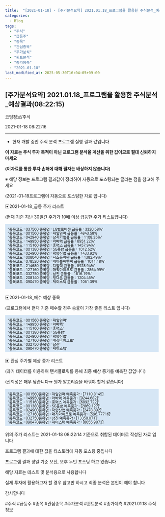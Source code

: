 ```yaml
---
title:  "[2021-01-18] - [주가분석요약] 2021.01.18_프로그램을 활용한 주식분석_예상결과(08:22:15)"
categories:
  - Blog
tags:
  - "주식"
  - "급등주"
  - "종목"
  - "관심종목"
  - "주가분석"
  - "퀸트분석"
  - "종가예측"
  - "2021.01.18"
last_modified_at: 2025-05-30T16:04:05+09:00
---
```


## [주가분석요약] 2021.01.18_프로그램을 활용한 주식분석_예상결과(08:22:15)

코딩정보/주식

2021-01-18 08:22:16

* * *

* 현재 개발 중인 주식 분석 프로그램 실행 결과 값입니다

**이 자료는 주식 투자 목적이 아닌 프로그램 분석율 계산을 위한 값이므로 절대 신뢰하지 마세요**

**(이자료를 통한 투자 손해에 대해 필자는 배상하지 않습니다)**

※ 해당 정보는 프로그램 결과값이 정리하여 자동으로 포스팅되는 글라는 점을 참고해 주세요

(2021-01-18프로그램이 자동으로 포스팅한 자료 입니다)

▣2021-01-18_급등 주가 리스트

(현재 기준 지난 30일간 주가가 10배 이상 급등한 주가 리스트입니다)

![](/assets/images/주가분석요약_2021_01_18_프로그램을_활용한_주식분석_예상결과_08_22_15/skyloket_list.png)

▣2021-01-18_매수 예상 종목

(프로그램에서 현재 기준 매수할 경우 승률이 가장 좋은 리스트 입니다)

![](/assets/images/주가분석요약_2021_01_18_프로그램을_활용한_주식분석_예상결과_08_22_15/buy_list.png)

▣ 관심 주가별 예상 종가 리스트

(과거 데이터를 이용하여 텐서플로워를 통해 최종 예상 종가를 예측한 값입니다)

(신뢰성은 매우 낮습니다ㅠ 뭔가 알고리즘을 바꿔야 할거 같습니다)

![](/assets/images/주가분석요약_2021_01_18_프로그램을_활용한_주식분석_예상결과_08_22_15/stockclose_list.png)

위의 주가 리스트는 2021-01-18 08:22:14 기준으로 취합된 데이터로 작성된 자료 입니다

프로그램 결과에 대한 값을 티스토리에 자동 포스팅 중입니다

프로그램 결과 평일 기준 오전, 오후 두번 포스팅 하고 있습니다

해당 자료는 테스트 및 분석용으로 사용합니다

실제 투자에 활용하고자 할 경우 참고만 하시고 최종 분석은 본인이 해야 합니다

감사합니다

  

#주식 #급등주 #종목 #관심종목 #주가분석 #퀸트분석 #종가예측 #2021.01.18 주식정보

